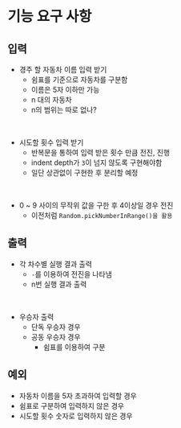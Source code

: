 # 기능 요구 사항

## 입력

- 경주 할 자동차 이름 입력 받기
  - 쉼표를 기준으로 자동차를 구분함
  - 이름은 5자 이하만 가능
  - n 대의 자동차
  - n의 범위는 따로 없나?

</br>

- 시도할 횟수 입력 받기
  - 반복문을 통하여 입력 받은 횟수 만큼 전진, 진행
  - indent depth가 `3`이 넘지 않도록 구현해야함
  - 일단 상관없이 구현한 후 분리할 예정

</br>

- 0 ~ 9 사이의 무작위 값을 구한 후 4이상일 경우 전진
  - 이전처럼 `Random.pickNumberInRange()을 활용`

## 출력

- 각 차수별 실행 결과 출력
  - `-`를 이용하여 전진을 나타냄
  - n번 실행 결과 출력

</br>

- 우승자 출력
  - 단독 우승자 경우
  - 공동 우승자 경우
    - 쉼표를 이용하여 구분

## 예외

- 자동차 이름을 5자 초과하여 입력할 경우
- 쉼표로 구분하여 입력하지 않은 경우
- 시도할 횟수 숫자로 입력하지 않은 경우
